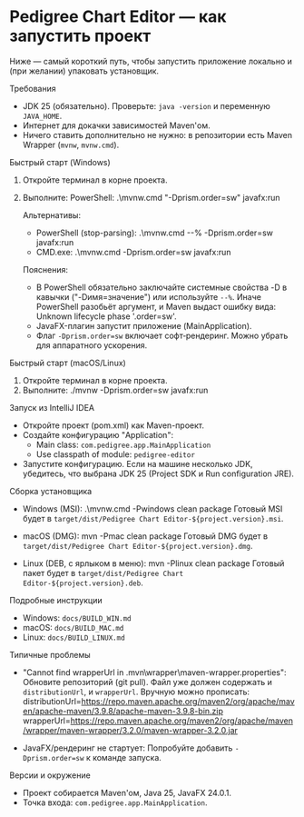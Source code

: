 # Pedigree Chart Editor — как запустить проект

Ниже — самый короткий путь, чтобы запустить приложение локально и (при желании) упаковать установщик.

Требования
- JDK 25 (обязательно). Проверьте: `java -version` и переменную `JAVA_HOME`.
- Интернет для докачки зависимостей Maven'ом.
- Ничего ставить дополнительно не нужно: в репозитории есть Maven Wrapper (`mvnw`, `mvnw.cmd`).

Быстрый старт (Windows)
1) Откройте терминал в корне проекта.
2) Выполните:
   PowerShell:
   .\mvnw.cmd "-Dprism.order=sw" javafx:run
   
   Альтернативы:
   - PowerShell (stop-parsing):
     .\mvnw.cmd --% -Dprism.order=sw javafx:run
   - CMD.exe:
     .\mvnw.cmd -Dprism.order=sw javafx:run
   
   Пояснения:
   - В PowerShell обязательно заключайте системные свойства -D в кавычки ("-Dимя=значение") или используйте `--%`. Иначе PowerShell разобьёт аргумент, и Maven выдаст ошибку вида: Unknown lifecycle phase '.order=sw'.
   - JavaFX-плагин запустит приложение (MainApplication).
   - Флаг `-Dprism.order=sw` включает софт‑рендеринг. Можно убрать для аппаратного ускорения.

Быстрый старт (macOS/Linux)
1) Откройте терминал в корне проекта.
2) Выполните:
   ./mvnw -Dprism.order=sw javafx:run

Запуск из IntelliJ IDEA
- Откройте проект (pom.xml) как Maven-проект.
- Создайте конфигурацию "Application":
  - Main class: `com.pedigree.app.MainApplication`
  - Use classpath of module: `pedigree-editor`
- Запустите конфигурацию. Если на машине несколько JDK, убедитесь, что выбрана JDK 25 (Project SDK и Run configuration JRE).

Сборка установщика
- Windows (MSI):
  .\mvnw.cmd -Pwindows clean package
  Готовый MSI будет в `target/dist/Pedigree Chart Editor-${project.version}.msi`.

- macOS (DMG):
  mvn -Pmac clean package
  Готовый DMG будет в `target/dist/Pedigree Chart Editor-${project.version}.dmg`.

- Linux (DEB, c ярлыком в меню):
  mvn -Plinux clean package
  Готовый пакет будет в `target/dist/Pedigree Chart Editor-${project.version}.deb`.

Подробные инструкции
- Windows: `docs/BUILD_WIN.md`
- macOS: `docs/BUILD_MAC.md`
- Linux: `docs/BUILD_LINUX.md`

Типичные проблемы
- "Cannot find wrapperUrl in .mvn\\wrapper\\maven-wrapper.properties":
  Обновите репозиторий (git pull). Файл уже должен содержать и `distributionUrl`, и `wrapperUrl`. Вручную можно прописать:
  distributionUrl=https://repo.maven.apache.org/maven2/org/apache/maven/apache-maven/3.9.8/apache-maven-3.9.8-bin.zip
  wrapperUrl=https://repo.maven.apache.org/maven2/org/apache/maven/wrapper/maven-wrapper/3.2.0/maven-wrapper-3.2.0.jar

- JavaFX/рендеринг не стартует:
  Попробуйте добавить `-Dprism.order=sw` к команде запуска.

Версии и окружение
- Проект собирается Maven'ом, Java 25, JavaFX 24.0.1.
- Точка входа: `com.pedigree.app.MainApplication`.
